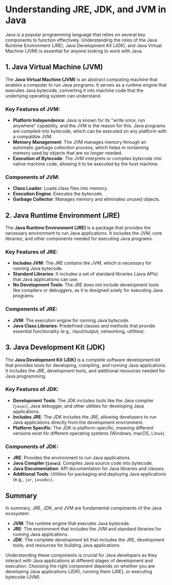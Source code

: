 # Understanding JRE, JDK, and JVM in Java

Java is a popular programming language that relies on several key components to function effectively. Understanding the roles of the Java Runtime Environment (JRE), Java Development Kit (JDK), and Java Virtual Machine (JVM) is essential for anyone looking to work with Java.

## 1. Java Virtual Machine (JVM)

The **Java Virtual Machine (JVM)** is an abstract computing machine that enables a computer to run Java programs. It serves as a runtime engine that executes Java bytecode, converting it into machine code that the underlying operating system can understand.

### Key Features of JVM:

- **Platform Independence**: Java is known for its "write once, run anywhere" capability, and the JVM is the reason for this. Java programs are compiled into bytecode, which can be executed on any platform with a compatible JVM.
- **Memory Management**: The JVM manages memory through an automatic garbage collection process, which helps in reclaiming memory used by objects that are no longer needed.
- **Execution of Bytecode**: The JVM interprets or compiles bytecode into native machine code, allowing it to be executed by the host machine.

### Components of JVM:

- **Class Loader**: Loads class files into memory.
- **Execution Engine**: Executes the bytecode.
- **Garbage Collector**: Manages memory and eliminates unused objects.
  
## 2. Java Runtime Environment (JRE)

The **Java Runtime Environment (JRE)** is a package that provides the necessary environment to run Java applications. It includes the JVM, core libraries, and other components needed for executing Java programs.

### Key Features of JRE:

- **Includes JVM**: The JRE contains the JVM, which is necessary for running Java bytecode.
- **Standard Libraries**: It includes a set of standard libraries (Java APIs) that Java applications can use.
- **No Development Tools**: The JRE does not include development tools like compilers or debuggers, as it is designed solely for executing Java programs.

### Components of JRE:

- **JVM**: The execution engine for running Java bytecode.
- **Java Class Libraries**: Predefined classes and methods that provide essential functionality (e.g., input/output, networking, utilities).

## 3. Java Development Kit (JDK)

The **Java Development Kit (JDK)** is a complete software development kit that provides tools for developing, compiling, and running Java applications. It includes the JRE, development tools, and additional resources needed for Java programming.

### Key Features of JDK:

- **Development Tools**: The JDK includes tools like the Java compiler (`javac`), Java debugger, and other utilities for developing Java applications.
- **Includes JRE**: The JDK includes the JRE, allowing developers to run Java applications directly from the development environment.
- **Platform Specific**: The JDK is platform-specific, meaning different versions exist for different operating systems (Windows, macOS, Linux).

### Components of JDK:

- **JRE**: Provides the environment to run Java applications.
- **Java Compiler (`javac`)**: Compiles Java source code into bytecode.
- **Java Documentation**: API documentation for Java libraries and classes.
- **Additional Tools**: Utilities for packaging and deploying Java applications (e.g., `jar`, `javadoc`).

## Summary

In summary, JRE, JDK, and JVM are fundamental components of the Java ecosystem:

- **JVM**: The runtime engine that executes Java bytecode.
- **JRE**: The environment that includes the JVM and standard libraries for running Java applications.
- **JDK**: The complete development kit that includes the JRE, development tools, and resources for building Java applications.

Understanding these components is crucial for Java developers as they interact with Java applications at different stages of development and execution. Choosing the right component depends on whether you are developing Java applications (JDK), running them (JRE), or executing bytecode (JVM).
